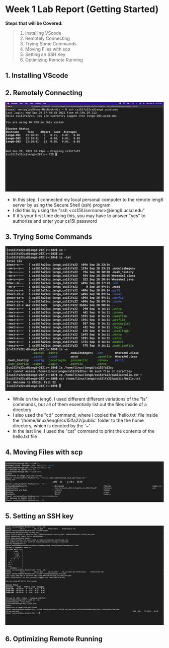 # Week 1 Lab Report (Getting Started)

**Steps that will be Covered:**
> 1. Installing VScode
> 2. Remotely Connecting
> 3. Trying Some Commands
> 4. Moving Files with scp
> 5. Setting an SSH Key
> 6. Optimizing Remote Running


## 1. Installing VScode
## 2. Remotely Connecting
![Connecting-to-ieng6](Week-1-Lab-Reports-Pics/Remotely-Connecting.jpg)
- In this step, I connected my local personal computer to the remote ieng6 server by using the Secure Shell (ssh) program
- I did this by using the "ssh <*cs15lUsername*>@ieng6.ucsd.edu"
- If it's your first time doing this, you may have to answer "yes" to authorize and enter your cs15l password

## 3. Trying Some Commands
![Trying-Commands](Week-1-Lab-Reports-Pics/Trying-Some-Commands.jpg)
- While on the ieng6, I used different different variations of the "ls" commands, but all of them essentially list out the files inside of a directory
- I also used the "cd" command, where I copied the 'hello.txt' file inside the '/home/linux/ieng6/cs15lfa22/public' folder to the the home directory, which is denoted by the '~'
- In the last line, I used the "cat" command to print the contents of the hello.txt file

## 4. Moving Files with scp
![Using-SCP](Week-1-Lab-Reports-Pics/SCP.jpg)


## 5. Setting an SSH key
![SSH-Key](Week-1-Lab-Reports-Pics/SSH-Key.jpg)

## 6. Optimizing Remote Running
